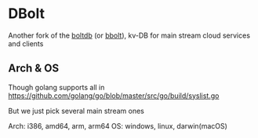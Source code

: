 # DBolt

Another fork of the [boltdb](https://github.com/boltdb/bolt) (or [bbolt](https://github.com/etcd-io/bbolt)), kv-DB for main stream cloud services and clients

## Arch & OS

Though golang supports all in https://github.com/golang/go/blob/master/src/go/build/syslist.go

But we just pick several main stream ones

Arch: i386, amd64, arm, arm64
OS: windows, linux, darwin(macOS)

